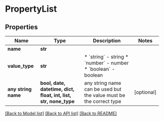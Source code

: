 # PropertyList


## Properties
Name | Type | Description | Notes
------------ | ------------- | ------------- | -------------
**name** | **str** |  | 
**value_type** | **str** | * &#x60;string&#x60; - string * &#x60;number&#x60; - number * &#x60;boolean&#x60; - boolean | 
**any string name** | **bool, date, datetime, dict, float, int, list, str, none_type** | any string name can be used but the value must be the correct type | [optional]

[[Back to Model list]](../README.md#documentation-for-models) [[Back to API list]](../README.md#documentation-for-api-endpoints) [[Back to README]](../README.md)


